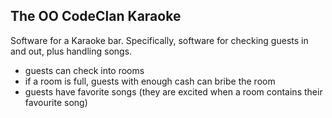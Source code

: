## The OO CodeClan Karaoke

Software for a Karaoke bar. Specifically, software for checking guests in and out, plus handling songs.

* guests can check into rooms
* if a room is full, guests with enough cash can bribe the room
* guests have favorite songs (they are excited when a room contains their favourite song)

